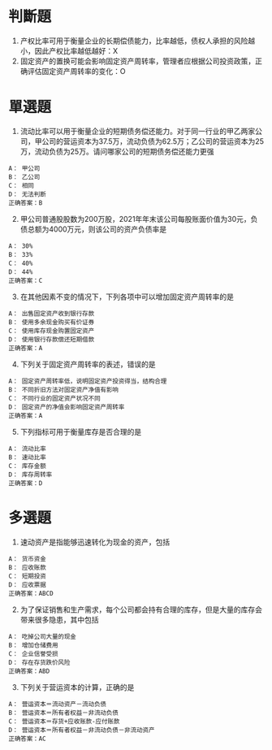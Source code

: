 # 判斷題
1. 产权比率可用于衡量企业的长期偿债能力，比率越低，债权人承担的风险越小，因此产权比率越低越好：X
2. 固定资产的置换可能会影响固定资产周转率，管理者应根据公司投资政策，正确评估固定资产周转率的变化：O

# 單選題
1. 流动比率可以用于衡量企业的短期债务偿还能力。对于同一行业的甲乙两家公司，甲公司的营运资本为37.5万，流动负债为62.5万；乙公司的营运资本为25万，流动负债为25万。请问哪家公司的短期债务偿还能力更强
```
A： 甲公司
B： 乙公司
C： 相同
D： 无法判断
正确答案：B
```

2. 甲公司普通股股数为200万股，2021年年末该公司每股账面价值为30元，负债总额为4000万元，则该公司的资产负债率是
```
A： 30%
B： 33%
C： 40%
D： 44%
正确答案：C
```

3. 在其他因素不变的情况下，下列各项中可以增加固定资产周转率的是
```
A： 出售固定资产收到银行存款
B： 使用多余现金购买有价证券
C： 使用库存现金购置固定资产
D： 使用银行存款偿还短期借款
正确答案：A
```

4. 下列关于固定资产周转率的表述，错误的是
```
A： 固定资产周转率低，说明固定资产投资得当，结构合理
B： 不同折旧方法对固定资产净值有影响
C： 不同行业的固定资产状况不同
D： 固定资产的净值会影响固定资产周转率
正确答案：A
```

5. 下列指标可用于衡量库存是否合理的是
```
A： 流动比率
B： 速动比率
C： 库存金额
D： 库存周转率
正确答案：D
```

# 多選題
1. 速动资产是指能够迅速转化为现金的资产，包括
```
A： 货币资金
B： 应收账款
C： 短期投资
D： 应收票据
正确答案：ABCD
```

2. 为了保证销售和生产需求，每个公司都会持有合理的库存，但是大量的库存会带来很多隐患，其中包括
```
A： 吃掉公司大量的现金
B： 增加仓储费用
C： 企业信誉受损
D： 存在存货跌价风险
正确答案：ABD
```

3. 下列关于营运资本的计算，正确的是
```
A： 营运资本＝流动资产－流动负债
B： 营运资本＝所有者权益－非流动负债
C： 营运资本＝存货+应收账款-应付账款
D： 营运资本＝所有者权益－非流动负债－非流动资产
正确答案：AC
```
